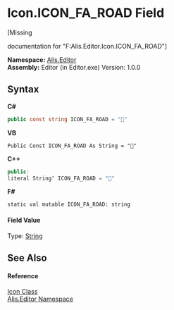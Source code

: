 # Icon.ICON_FA_ROAD Field
 

\[Missing <summary> documentation for "F:Alis.Editor.Icon.ICON_FA_ROAD"\]

**Namespace:**&nbsp;<a href="b150ade4-39de-a232-5f06-d3cdc1b2c538">Alis.Editor</a><br />**Assembly:**&nbsp;Editor (in Editor.exe) Version: 1.0.0

## Syntax

**C#**<br />
``` C#
public const string ICON_FA_ROAD = ""
```

**VB**<br />
``` VB
Public Const ICON_FA_ROAD As String = ""
```

**C++**<br />
``` C++
public:
literal String^ ICON_FA_ROAD = ""
```

**F#**<br />
``` F#
static val mutable ICON_FA_ROAD: string
```


#### Field Value
Type: <a href="https://docs.microsoft.com/dotnet/api/system.string" target="_blank">String</a>

## See Also


#### Reference
<a href="cc0f883c-67f8-f772-c6d7-a60b129f22a7">Icon Class</a><br /><a href="b150ade4-39de-a232-5f06-d3cdc1b2c538">Alis.Editor Namespace</a><br />